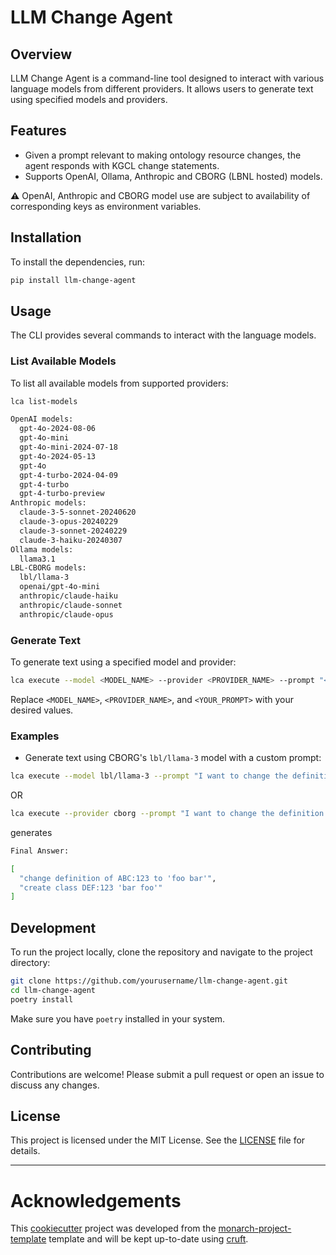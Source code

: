 # LLM Change Agent

## Overview
LLM Change Agent is a command-line tool designed to interact with various language models from different providers. It allows users to generate text using specified models and providers.

## Features
- Given a prompt relevant to making ontology resource changes, the agent responds with KGCL change statements.
- Supports OpenAI, Ollama, Anthropic and CBORG (LBNL hosted) models.

**:warning:** OpenAI, Anthropic and CBORG model use are subject to availability of corresponding keys as environment variables.

## Installation
To install the dependencies, run:
```bash
pip install llm-change-agent
```

## Usage
The CLI provides several commands to interact with the language models.

### List Available Models
To list all available models from supported providers:
```bash
lca list-models

OpenAI models:
  gpt-4o-2024-08-06
  gpt-4o-mini
  gpt-4o-mini-2024-07-18
  gpt-4o-2024-05-13
  gpt-4o
  gpt-4-turbo-2024-04-09
  gpt-4-turbo
  gpt-4-turbo-preview
Anthropic models:
  claude-3-5-sonnet-20240620
  claude-3-opus-20240229
  claude-3-sonnet-20240229
  claude-3-haiku-20240307
Ollama models:
  llama3.1
LBL-CBORG models:
  lbl/llama-3
  openai/gpt-4o-mini
  anthropic/claude-haiku
  anthropic/claude-sonnet
  anthropic/claude-opus
```

### Generate Text
To generate text using a specified model and provider:
```bash
lca execute --model <MODEL_NAME> --provider <PROVIDER_NAME> --prompt "<YOUR_PROMPT>"
```
Replace `<MODEL_NAME>`, `<PROVIDER_NAME>`, and `<YOUR_PROMPT>` with your desired values.

### Examples
- Generate text using CBORG's `lbl/llama-3` model with a custom prompt:
```bash
lca execute --model lbl/llama-3 --prompt "I want to change the definition of class ABC:123 to 'foo bar' and also create a new class labelled 'bar foo' with the curie DEF:123."
```
OR
```bash
lca execute --provider cborg --prompt "I want to change the definition of class ABC:123 to 'foo bar' and also create a new class labelled 'bar foo' with the curie DEF:123."
```

generates

```bash
Final Answer: 

[
  "change definition of ABC:123 to 'foo bar'",
  "create class DEF:123 'bar foo'"
]

```

## Development
To run the project locally, clone the repository and navigate to the project directory:
```bash
git clone https://github.com/yourusername/llm-change-agent.git
cd llm-change-agent
poetry install
```
Make sure you have `poetry` installed in your system.

## Contributing
Contributions are welcome! Please submit a pull request or open an issue to discuss any changes.

## License
This project is licensed under the MIT License. See the [LICENSE](LICENSE) file for details.

---
# Acknowledgements

This [cookiecutter](https://cookiecutter.readthedocs.io/en/stable/README.html) project was developed from the [monarch-project-template](https://github.com/monarch-initiative/monarch-project-template) template and will be kept up-to-date using [cruft](https://cruft.github.io/cruft/).
